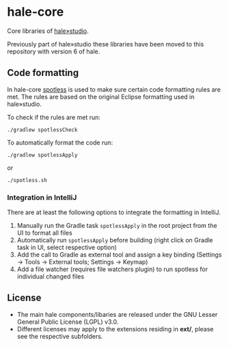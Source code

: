 hale-core
=========

Core libraries of [hale»studio](https://github.com/halestudio/hale).

Previously part of hale»studio these libraries have been moved to this repository with version 6 of hale.

## Code formatting

In hale-core [spotless](https://github.com/diffplug/spotless) is used to make sure certain code formatting rules are met.
The rules are based on the original Eclipse formatting used in hale»studio.

To check if the rules are met run:

```shell
./gradlew spotlessCheck
```

To automatically format the code run:

```shell
./gradlew spotlessApply
```

or

```shell
./spotless.sh
```

### Integration in IntelliJ

There are at least the following options to integrate the formatting in IntelliJ.

1. Manually run the Gradle task `spotlessApply` in the root project from the UI to format all files
2. Automatically run `spotlessApply` before building (right click on Gradle task in UI, select respective option)
3. Add the call to Gradle as external tool and assign a key binding (Settings -> Tools -> External tools; Settings -> Keymap)
4. Add a file watcher (requires file watchers plugin) to run spotless for individual changed files

## License

* The main hale components/libaries are released under the GNU Lesser General Public License (LGPL) v3.0.
* Different licenses may apply to the extensions residing in **ext/**, please see the respective subfolders.
